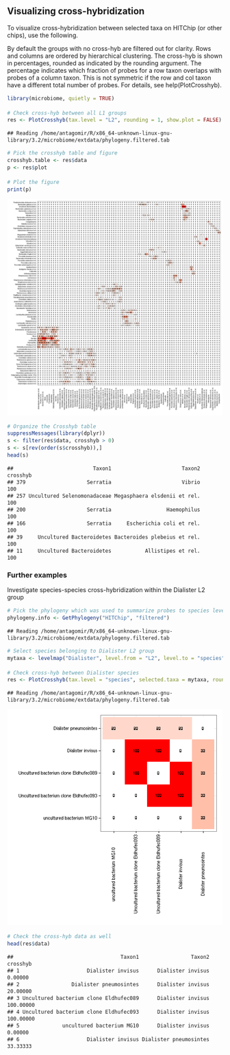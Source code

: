 ## Visualizing cross-hybridization

To visualize cross-hybridization between selected taxa on HITChip (or
other chips), use the following.

By default the groups with no cross-hyb are filtered out for clarity. Rows and columns are ordered by hierarchical clustering. The cross-hyb is shown in percentages, rounded as indicated by the rounding argument. The percentage indicates which fraction of probes for a row taxon overlaps with probes of a column taxon. This is not symmetric if the row and col taxon have a different total number of probes. For details, see help(PlotCrosshyb).


```r
library(microbiome, quietly = TRUE)

# Check cross-hyb between all L1 groups
res <- PlotCrosshyb(tax.level = "L2", rounding = 1, show.plot = FALSE)
```

```
## Reading /home/antagomir/R/x86_64-unknown-linux-gnu-library/3.2/microbiome/extdata/phylogeny.filtered.tab
```

```r
# Pick the crosshyb table and figure
crosshyb.table <- res$data
p <- res$plot

# Plot the figure    
print(p)
```

![plot of chunk chyb](figure/chyb-1.png) 

```r
# Organize the Crosshyb table
suppressMessages(library(dplyr))
s <- filter(res$data, crosshyb > 0)
s <- s[rev(order(s$crosshyb)),]
head(s)
```

```
##                          Taxon1                       Taxon2 crosshyb
## 379                    Serratia                       Vibrio      100
## 257 Uncultured Selenomonadaceae Megasphaera elsdenii et rel.      100
## 200                    Serratia                  Haemophilus      100
## 166                    Serratia     Escherichia coli et rel.      100
## 39     Uncultured Bacteroidetes Bacteroides plebeius et rel.      100
## 11     Uncultured Bacteroidetes           Allistipes et rel.      100
```


### Further examples

Investigate species-species cross-hybridization within the Dialister L2 group


```r
# Pick the phylogeny which was used to summarize probes to species level
phylogeny.info <- GetPhylogeny("HITChip", "filtered") 
```

```
## Reading /home/antagomir/R/x86_64-unknown-linux-gnu-library/3.2/microbiome/extdata/phylogeny.filtered.tab
```

```r
# Select species belonging to Dialister L2 group
mytaxa <- levelmap("Dialister", level.from = "L2", level.to = "species", phylogeny.info = phylogeny.info)[[1]]

# Check cross-hyb between Dialister species
res <- PlotCrosshyb(tax.level = "species", selected.taxa = mytaxa, rounding = 0, phylogeny.info = phylogeny.info)
```

```
## Reading /home/antagomir/R/x86_64-unknown-linux-gnu-library/3.2/microbiome/extdata/phylogeny.filtered.tab
```

![plot of chunk chyb2](figure/chyb2-1.png) 

```r
# Check the cross-hyb data as well
head(res$data)
```

```
##                                   Taxon1                 Taxon2  crosshyb
## 1                      Dialister invisus      Dialister invisus   0.00000
## 2                 Dialister pneumosintes      Dialister invisus  20.00000
## 3 Uncultured bacterium clone Eldhufec089      Dialister invisus 100.00000
## 4 Uncultured bacterium clone Eldhufec093      Dialister invisus 100.00000
## 5              uncultured bacterium MG10      Dialister invisus   0.00000
## 6                      Dialister invisus Dialister pneumosintes  33.33333
```

